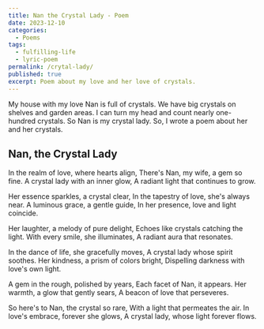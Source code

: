 ```yaml
---
title: Nan the Crystal Lady - Poem
date: 2023-12-10
categories:
  - Poems
tags:
  - fulfilling-life
  - lyric-poem
permalink: /crytal-lady/
published: true
excerpt: Poem about my love and her love of crystals.
---
```

My house with my love Nan is full of crystals. We have big crystals on shelves and garden areas. I can turn my head and count nearly one-hundred crystals. So Nan is my crystal lady. So, I wrote a poem about her and her crystals.

## Nan, the Crystal Lady

In the realm of love, where hearts align,
There's Nan, my wife, a gem so fine.
A crystal lady with an inner glow,
A radiant light that continues to grow.

Her essence sparkles, a crystal clear,
In the tapestry of love, she's always near.
A luminous grace, a gentle guide,
In her presence, love and light coincide.

Her laughter, a melody of pure delight,
Echoes like crystals catching the light.
With every smile, she illuminates,
A radiant aura that resonates.

In the dance of life, she gracefully moves,
A crystal lady whose spirit soothes.
Her kindness, a prism of colors bright,
Dispelling darkness with love's own light.

A gem in the rough, polished by years,
Each facet of Nan, it appears.
Her warmth, a glow that gently sears,
A beacon of love that perseveres.

So here's to Nan, the crystal so rare,
With a light that permeates the air.
In love's embrace, forever she glows,
A crystal lady, whose light forever flows.